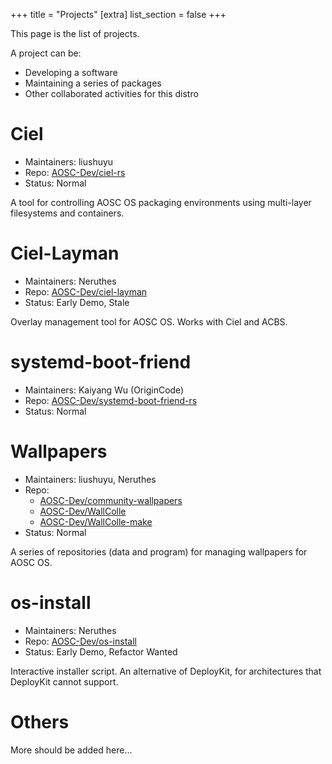+++
title = "Projects"
[extra]
list_section = false
+++

This page is the list of projects.

A project can be:

- Developing a software
- Maintaining a series of packages
- Other collaborated activities for this distro

# Ciel

- Maintainers: liushuyu
- Repo: [AOSC-Dev/ciel-rs](https://github.com/AOSC-Dev/ciel-rs)
- Status: Normal

A tool for controlling AOSC OS packaging environments using multi-layer filesystems and containers.

# Ciel-Layman

- Maintainers: Neruthes
- Repo: [AOSC-Dev/ciel-layman](https://github.com/AOSC-Dev/ciel-layman)
- Status: Early Demo, Stale

Overlay management tool for AOSC OS. Works with Ciel and ACBS.

# systemd-boot-friend

- Maintainers: Kaiyang Wu (OriginCode)
- Repo: [AOSC-Dev/systemd-boot-friend-rs](https://github.com/AOSC-Dev/systemd-boot-friend-rs)
- Status: Normal

# Wallpapers

- Maintainers: liushuyu, Neruthes
- Repo:
  - [AOSC-Dev/community-wallpapers](https://github.com/AOSC-Dev/community-wallpapers)
  - [AOSC-Dev/WallColle](https://github.com/AOSC-Dev/WallColle)
  - [AOSC-Dev/WallColle-make](https://github.com/AOSC-Dev/WallColle-make)
- Status: Normal

A series of repositories (data and program) for managing wallpapers for AOSC OS.

# os-install

- Maintainers: Neruthes
- Repo: [AOSC-Dev/os-install](https://github.com/AOSC-Dev/os-install)
- Status: Early Demo, Refactor Wanted

Interactive installer script. An alternative of DeployKit, for architectures that DeployKit cannot support.


# Others

More should be added here...
